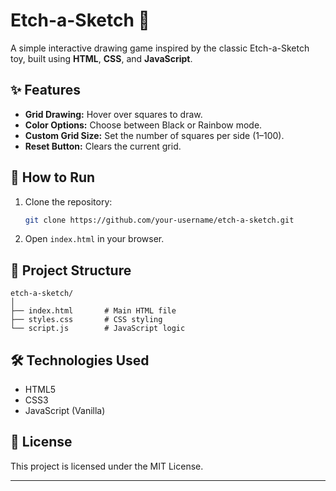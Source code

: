 # Etch-a-Sketch 🎨

A simple interactive drawing game inspired by the classic Etch-a-Sketch toy, built using **HTML**, **CSS**, and **JavaScript**.

## ✨ Features

- **Grid Drawing:** Hover over squares to draw.
- **Color Options:** Choose between Black or Rainbow mode.
- **Custom Grid Size:** Set the number of squares per side (1–100).
- **Reset Button:** Clears the current grid.

## 🚀 How to Run

1. Clone the repository:
   
   ```bash
   git clone https://github.com/your-username/etch-a-sketch.git
   ```
2. Open `index.html` in your browser.

## 📁 Project Structure

```
etch-a-sketch/
│
├── index.html       # Main HTML file
├── styles.css       # CSS styling
└── script.js        # JavaScript logic
```

## 🛠 Technologies Used

- HTML5
- CSS3
- JavaScript (Vanilla)

## 📄 License

This project is licensed under the MIT License.

---

